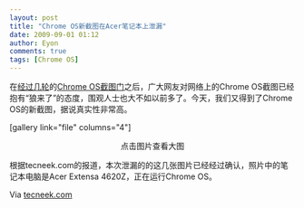 ```yaml
---
layout: post
title: "Chrome OS新截图在Acer笔记本上泄漏"
date: 2009-09-01 01:12
author: Eyon
comments: true
tags: [Chrome OS]
---
```

在[经过几轮](http://www.chromi.org/archives/338)的[Chrome OS截图门](http://www.chromi.org/archives/360)之后，广大网友对网络上的Chrome OS截图已经抱有“狼来了”的态度，围观人士也大不如以前多了。今天，我们又得到了Chrome OS的新截图，据说真实性非常高。

[gallery link="file" columns="4"]
<p style="text-align: center;">点击图片查看大图


根据tecneek.com的报道，本次泄漏的的这几张图片已经经过确认，照片中的笔记本电脑是Acer Extensa 4620Z，正在运行Chrome OS。

Via [tecneek.com](http://tecneek.com/new-confirmed-google-chrome-os-screenshots-leaked/)
